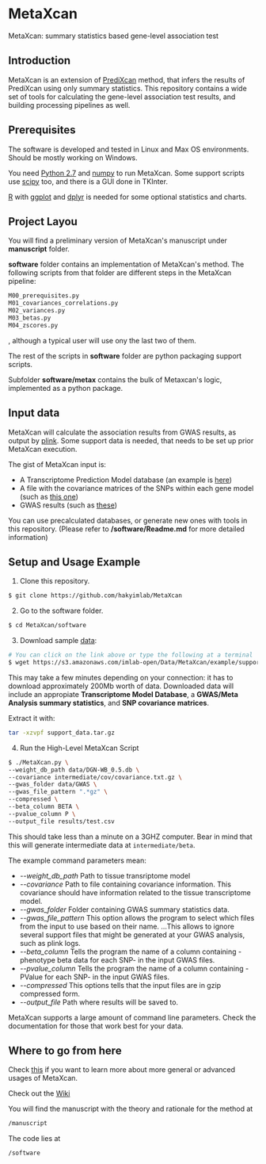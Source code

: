 # MetaXcan

MetaXcan: summary statistics based gene-level association test

## Introduction

MetaXcan is an extension of [PrediXcan](https://github.com/hakyimlab/PrediXcan) method, that infers the results of PrediXcan using only summary statistics.
This repository contains a wide set of tools for calculating the gene-level association test results,
and building processing pipelines as well.

## Prerequisites

The software is developed and tested in Linux and Max OS environments. Should be mostly working on Windows.

You need [Python 2.7](https://www.python.org/) and [numpy](http://www.numpy.org/) to run MetaXcan.
Some support scripts use [scipy](http://www.scipy.org/) too, and there is a GUI done in TKInter.

[R](https://www.r-project.org/) with [ggplot](http://ggplot2.org/) and [dplyr](https://cran.r-project.org/web/packages/dplyr/index.html) 
is needed for some optional statistics and charts.

## Project Layou

You will find a preliminary version of MetaXcan's manuscript under **manuscript** folder.

**software** folder contains an implementation of MetaXcan's method. 
The following scripts from that folder are different steps in the MetaXcan pipeline:

```bash
M00_prerequisites.py
M01_covariances_correlations.py
M02_variances.py
M03_betas.py
M04_zscores.py
```
, although a typical user will use ony the last two of them.

The rest of the scripts in **software** folder are python packaging support scripts.

Subfolder **software/metax** contains the bulk of Metaxcan's logic, implemented as a python package.


## Input data
MetaXcan will calculate the association results from GWAS results, as output by [plink](https://www.cog-genomics.org/plink2).
Some support data is needed, that needs to be set up prior MetaXcan execution.

The gist of MetaXcan input is:
- A Transcriptome Prediction Model database (an example is [here](https://s3.amazonaws.com/imlab-open/Data/MetaXcan/1000G-WB/data/DGN-WB_0.5.db))
- A file with the covariance matrices of the SNPs within each gene model (such as [this one](https://s3.amazonaws.com/imlab-open/Data/MetaXcan/1000G-WB/intermediate/covariance.txt.gz))
- GWAS results (such as [these](https://s3.amazonaws.com/imlab-open/Data/MetaXcan/1000G-WB/data/GWAS.tar.gz))

You can use precalculated databases, or generate new ones with tools in this repository.
(Please refer to **/software/Readme.md** for more detailed information)

## Setup and Usage Example

1) Clone this repository.
```bash
$ git clone https://github.com/hakyimlab/MetaXcan
```

2) Go to the software folder.
```bash
$ cd MetaXcan/software
```

3) Download sample [data](https://s3.amazonaws.com/imlab-open/Data/MetaXcan/example/support_data.tar.gz):
```bash
# You can click on the link above or type the following at a terminal
$ wget https://s3.amazonaws.com/imlab-open/Data/MetaXcan/example/support_data.tar.gz
```
This may take a few minutes depending on your connection: it has to download approximately 200Mb worth of data.
Downloaded data will include an appropiate **Transcriptome Model Database**, a **GWAS/Meta Analysis summary statistics**, and **SNP covariance matrices**.

Extract it with:
```bash
tar -xzvpf support_data.tar.gz
```

4) Run the High-Level MetaXcan Script
```bash
$ ./MetaXcan.py \
--weight_db_path data/DGN-WB_0.5.db \
--covariance intermediate/cov/covariance.txt.gz \
--gwas_folder data/GWAS \
--gwas_file_pattern ".*gz" \
--compressed \
--beta_column BETA \
--pvalue_column P \
--output_file results/test.csv
```
This should take less than a minute on a 3GHZ computer. Bear in mind that this will generate intermediate data at `intermediate/beta`.

The example command parameters mean:

* *--weight_db_path* Path to tissue transriptome model
* *--covariance* Path to file containing covariance information. This covariance should have information related to the tissue transcriptome model.
* *--gwas_folder* Folder containing GWAS summary statistics data.
* *--gwas_file_pattern* This option allows the program to select which files from the input to use based on their name.
...This allows to ignore several support files that might be generated at your GWAS analysis, such as plink logs.
* *--beta_column* Tells the program the name of a column containing -phenotype beta data for each SNP- in the input GWAS files.
* *--pvalue_column* Tells the program the name of a column containing -PValue for each SNP- in the input GWAS files.
* *--compressed* This options tells that the input files are in gzip compressed form.
* *--output_file* Path where results will be saved to.

MetaXcan supports a large amount of command line parameters. Check the documentation for those that work best for your data.


## Where to go from here

Check [this](https://github.com/hakyimlab/MetaXcan/tree/master/software) if you want to learn more
about more general or advanced usages of MetaXcan.

Check out the [Wiki](https://github.com/hakyimlab/MetaXcan/wiki)

You will find the manuscript with the theory and rationale for the method at
```bash
/manuscript
```

The code lies at
```bash
/software
```
